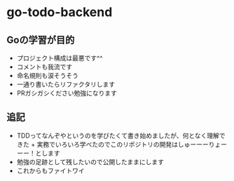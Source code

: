# go-todo-backend

## Goの学習が目的
 - プロジェクト構成は最悪です^^
 - コメントも我流です
 - 命名規則も涙そうそう
 - 一通り書いたらリファクタリします
 - PRガシガシください勉強になります

## 追記
 - TDDってなんぞやというのを学びたくて書き始めましたが、何となく理解できた + 実務でいろいろ学べたのでこのリポジトリの開発はしゅーーーりょーーー！とします
 - 勉強の足跡として残したいので公開したままにします
 - これからもファイトワイ
